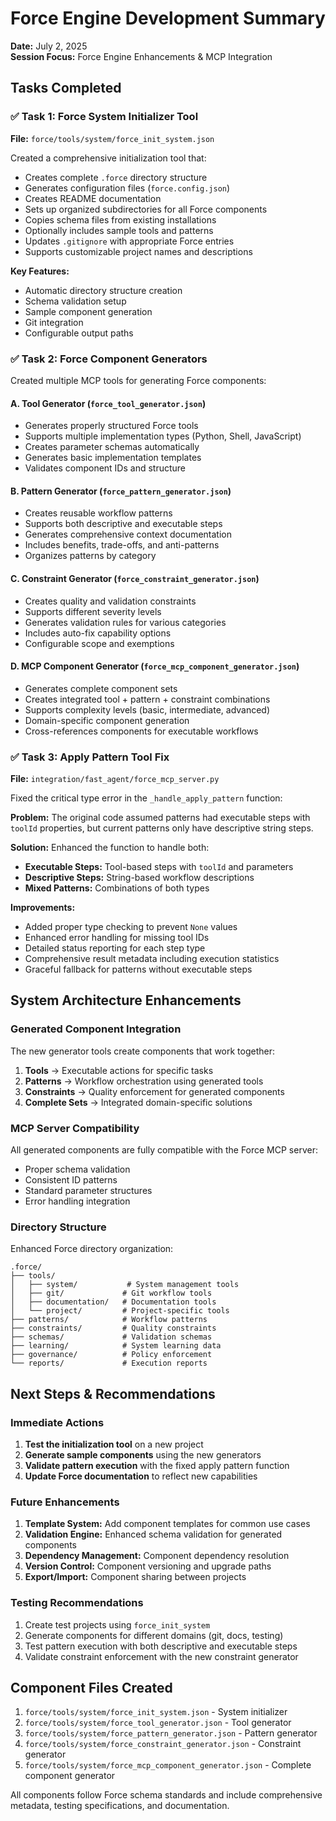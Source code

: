 # Force Engine Development Summary

**Date:** July 2, 2025  
**Session Focus:** Force Engine Enhancements & MCP Integration

## Tasks Completed

### ✅ Task 1: Force System Initializer Tool
**File:** `force/tools/system/force_init_system.json`

Created a comprehensive initialization tool that:
- Creates complete `.force` directory structure
- Generates configuration files (`force.config.json`)
- Creates README documentation
- Sets up organized subdirectories for all Force components
- Copies schema files from existing installations
- Optionally includes sample tools and patterns
- Updates `.gitignore` with appropriate Force entries
- Supports customizable project names and descriptions

**Key Features:**
- Automatic directory structure creation
- Schema validation setup
- Sample component generation
- Git integration
- Configurable output paths

### ✅ Task 2: Force Component Generators
Created multiple MCP tools for generating Force components:

#### A. Tool Generator (`force_tool_generator.json`)
- Generates properly structured Force tools
- Supports multiple implementation types (Python, Shell, JavaScript)
- Creates parameter schemas automatically
- Generates basic implementation templates
- Validates component IDs and structure

#### B. Pattern Generator (`force_pattern_generator.json`) 
- Creates reusable workflow patterns
- Supports both descriptive and executable steps
- Generates comprehensive context documentation
- Includes benefits, trade-offs, and anti-patterns
- Organizes patterns by category

#### C. Constraint Generator (`force_constraint_generator.json`)
- Creates quality and validation constraints
- Supports different severity levels
- Generates validation rules for various categories
- Includes auto-fix capability options
- Configurable scope and exemptions

#### D. MCP Component Generator (`force_mcp_component_generator.json`)
- Generates complete component sets
- Creates integrated tool + pattern + constraint combinations
- Supports complexity levels (basic, intermediate, advanced)
- Domain-specific component generation
- Cross-references components for executable workflows

### ✅ Task 3: Apply Pattern Tool Fix
**File:** `integration/fast_agent/force_mcp_server.py`

Fixed the critical type error in the `_handle_apply_pattern` function:

**Problem:** The original code assumed patterns had executable steps with `toolId` properties, but current patterns only have descriptive string steps.

**Solution:** Enhanced the function to handle both:
- **Executable Steps:** Tool-based steps with `toolId` and parameters
- **Descriptive Steps:** String-based workflow descriptions
- **Mixed Patterns:** Combinations of both types

**Improvements:**
- Added proper type checking to prevent `None` values
- Enhanced error handling for missing tool IDs
- Detailed status reporting for each step type
- Comprehensive result metadata including execution statistics
- Graceful fallback for patterns without executable steps

## System Architecture Enhancements

### Generated Component Integration
The new generator tools create components that work together:

1. **Tools** → Executable actions for specific tasks
2. **Patterns** → Workflow orchestration using generated tools
3. **Constraints** → Quality enforcement for generated components
4. **Complete Sets** → Integrated domain-specific solutions

### MCP Server Compatibility
All generated components are fully compatible with the Force MCP server:
- Proper schema validation
- Consistent ID patterns
- Standard parameter structures
- Error handling integration

### Directory Structure
Enhanced Force directory organization:
```
.force/
├── tools/
│   ├── system/           # System management tools
│   ├── git/             # Git workflow tools  
│   ├── documentation/   # Documentation tools
│   └── project/         # Project-specific tools
├── patterns/            # Workflow patterns
├── constraints/         # Quality constraints
├── schemas/             # Validation schemas
├── learning/            # System learning data
├── governance/          # Policy enforcement
└── reports/             # Execution reports
```

## Next Steps & Recommendations

### Immediate Actions
1. **Test the initialization tool** on a new project
2. **Generate sample components** using the new generators
3. **Validate pattern execution** with the fixed apply pattern function
4. **Update Force documentation** to reflect new capabilities

### Future Enhancements
1. **Template System:** Add component templates for common use cases
2. **Validation Engine:** Enhanced schema validation for generated components
3. **Dependency Management:** Component dependency resolution
4. **Version Control:** Component versioning and upgrade paths
5. **Export/Import:** Component sharing between projects

### Testing Recommendations
1. Create test projects using `force_init_system`
2. Generate components for different domains (git, docs, testing)
3. Test pattern execution with both descriptive and executable steps
4. Validate constraint enforcement with the new constraint generator

## Component Files Created

1. `force/tools/system/force_init_system.json` - System initializer
2. `force/tools/system/force_tool_generator.json` - Tool generator  
3. `force/tools/system/force_pattern_generator.json` - Pattern generator
4. `force/tools/system/force_constraint_generator.json` - Constraint generator
5. `force/tools/system/force_mcp_component_generator.json` - Complete component generator

All components follow Force schema standards and include comprehensive metadata, testing specifications, and documentation.

